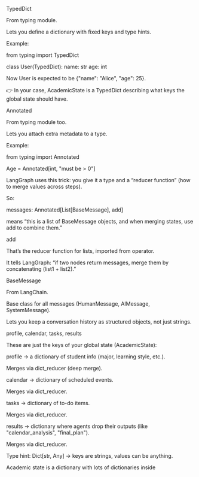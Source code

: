 TypedDict

From typing module.

Lets you define a dictionary with fixed keys and type hints.

Example:

from typing import TypedDict

class User(TypedDict):
    name: str
    age: int


Now User is expected to be {"name": "Alice", "age": 25}.

👉 In your case, AcademicState is a TypedDict describing what keys the global state should have.


Annotated

From typing module too.

Lets you attach extra metadata to a type.

Example:

from typing import Annotated

Age = Annotated[int, "must be > 0"]


LangGraph uses this trick: you give it a type and a “reducer function” (how to merge values across steps).

So:

messages: Annotated[List[BaseMessage], add]


means “this is a list of BaseMessage objects, and when merging states, use add to combine them.”

add

That’s the reducer function for lists, imported from operator.

It tells LangGraph: “if two nodes return messages, merge them by concatenating (list1 + list2).”

BaseMessage

From LangChain.

Base class for all messages (HumanMessage, AIMessage, SystemMessage).

Lets you keep a conversation history as structured objects, not just strings.


profile, calendar, tasks, results

These are just the keys of your global state (AcademicState):

profile → a dictionary of student info (major, learning style, etc.).

Merges via dict_reducer (deep merge).

calendar → dictionary of scheduled events.

Merges via dict_reducer.

tasks → dictionary of to-do items.

Merges via dict_reducer.

results → dictionary where agents drop their outputs (like "calendar_analysis", "final_plan").

Merges via dict_reducer.

Type hint: Dict[str, Any] → keys are strings, values can be anything.

Academic state is a dictionary with lots of dictionaries inside